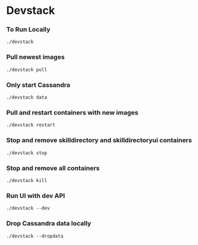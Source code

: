 # Devstack

### To Run Locally
`./devstack`

### Pull newest images
`./devstack pull`

### Only start Cassandra
`./devstack data`

### Pull and restart containers with new images
`./devstack restart`

### Stop and remove skilldirectory and skilldirectoryui containers
`./devstack stop`

### Stop and remove all containers
`./devstack kill`

### Run UI with dev API
`./devstack --dev`

### Drop Cassandra data locally
`./devstack --dropdata`
